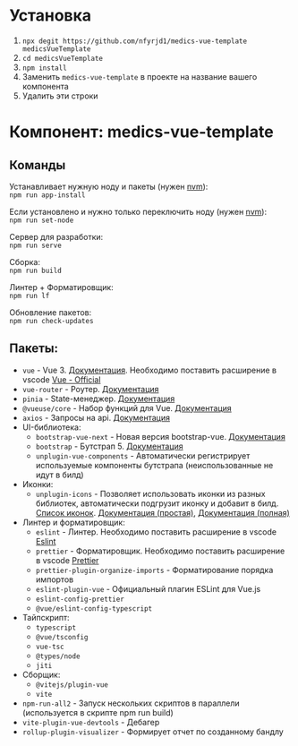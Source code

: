 # Установка

1. `npx degit https://github.com/nfyrjd1/medics-vue-template medicsVueTemplate`
2. `cd medicsVueTemplate`
3. `npm install`
4. Заменить `medics-vue-template` в проекте на название вашего компонента
5. Удалить эти строки

# Компонент: medics-vue-template

## Команды

Устанавливает нужную ноду и пакеты (нужен [nvm](https://github.com/nvm-sh/nvm)):  
`npm run app-install`

Если установлено и нужно только переключить ноду (нужен [nvm](https://github.com/nvm-sh/nvm)):  
`npm run set-node`

Сервер для разработки:  
`npm run serve`

Сборка:  
`npm run build`

Линтер + Форматировщик:  
`npm run lf`

Обновление пакетов:  
`npm run check-updates`

## Пакеты:

- `vue` - Vue 3. [Документация](https://vuejs.org/). Необходимо поставить расширение в vscode [Vue - Official](https://marketplace.visualstudio.com/items?itemName=Vue.volar)
- `vue-router` - Роутер. [Документация](https://router.vuejs.org/guide/)
- `pinia` - State-менеджер. [Документация](https://pinia.vuejs.org/)
- `@vueuse/core` - Набор функций для Vue. [Документация](https://vueuse.org/guide/)
- `axios` - Запросы на api. [Документация](https://axios-http.com/docs/intro)
- UI-библиотека:
  - `bootstrap-vue-next` - Новая версия bootstrap-vue. [Документация](https://bootstrap-vue-next.github.io/bootstrap-vue-next/)
  - `bootstrap` - Бутстрап 5. [Документация](https://getbootstrap.com/)
  - `unplugin-vue-components` - Автоматически регистрирует используемые компоненты бутстрапа (неиспользованные не идут в билд)
- Иконки:
  - `unplugin-icons` - Позволяет использовать иконки из разных библиотек, автоматически подгрузит иконку и добавит в билд. [Список иконок](https://icon-sets.iconify.design). [Документация (простая)](https://bootstrap-vue-next.github.io/bootstrap-vue-next/docs/icons.html), [Документация (полная)](https://iconify.design/docs/)
- Линтер и форматировщик:
  - `eslint` - Линтер. Необходимо поставить расширение в vscode [Eslint](https://marketplace.visualstudio.com/items?itemName=dbaeumer.vscode-eslint)
  - `prettier` - Форматировщик. Необходимо поставить расширение в vscode [Prettier](https://marketplace.visualstudio.com/items?itemName=esbenp.prettier-vscode)
  - `prettier-plugin-organize-imports` - Форматирование порядка импортов
  - `eslint-plugin-vue` - Официальный плагин ESLint для Vue.js
  - `eslint-config-prettier`
  - `@vue/eslint-config-typescript`
- Тайпскрипт:
  - `typescript`
  - `@vue/tsconfig`
  - `vue-tsc`
  - `@types/node`
  - `jiti`
- Сборщик:
  - `@vitejs/plugin-vue`
  - `vite`
- `npm-run-all2` - Запуск нескольких скриптов в параллели (используется в скрипте npm run build)
- `vite-plugin-vue-devtools` - Дебагер
- `rollup-plugin-visualizer` - Формирует отчет по созданному бандлу

